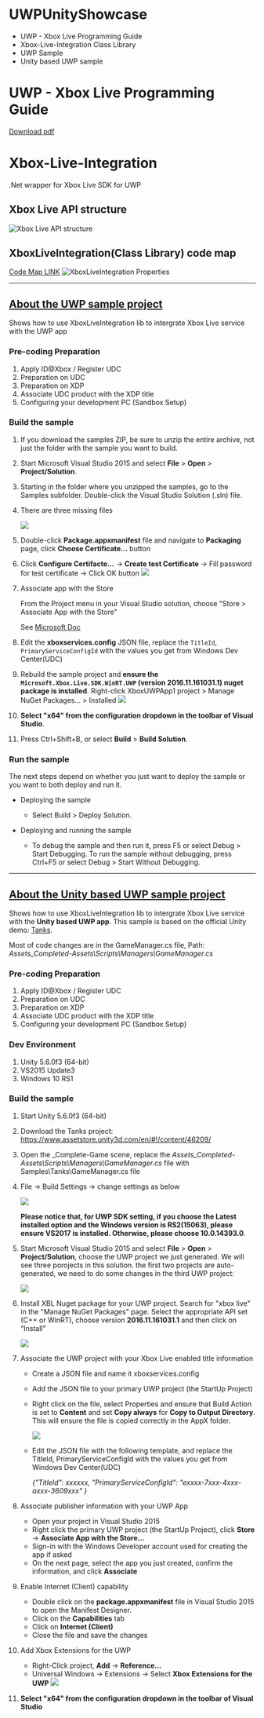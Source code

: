 # UWPUnityShowcase

- UWP - Xbox Live Programming Guide
- Xbox-Live-Integration Class Library
- UWP Sample
- Unity based UWP sample

# UWP - Xbox Live Programming Guide

[Download pdf](Documents/UWP-Xbox_Live_Programming_Guide_20170415.pdf)

# Xbox-Live-Integration

.Net wrapper for Xbox Live SDK for UWP

## Xbox Live API structure
![Xbox Live API structure](Images/XboxLive.jpg)

## XboxLiveIntegration(Class Library) code map
[Code Map LINK](Documents/XboxLiveIntegrationCodeMap.dgml)
![XboxLiveIntegration Properties](Images/XboxLiveIntegration_properties.jpg)

---

## [About the UWP sample project](Samples/XboxUWPApp1)

Shows how to use XboxLiveIntegration lib to intergrate Xbox Live service with the UWP app

### Pre-coding Preparation

1. Apply ID@Xbox / Register UDC
2. Preparation on UDC
3. Preparation on XDP
4. Associate UDC product with the XDP title
5. Configuring your development PC (Sandbox Setup)

### Build the sample

1. If you download the samples ZIP, be sure to unzip the entire archive, not just the folder with the sample you want to build. 
2. Start Microsoft Visual Studio 2015 and select **File** \> **Open** \> **Project/Solution**.
3. Starting in the folder where you unzipped the samples, go to the Samples subfolder. Double-click the Visual Studio Solution (.sln) file.
4. There are three missing files

    ![](Images/buildstep1.jpg)
5. Double-click **Package.appxmanifest** file and navigate to **Packaging** page, click **Choose Certificate...** button
6. Click **Configure Certifacte...** -> **Create test Certificate** -> Fill password for test certificate -> Click OK button
    ![](Images/buildstep2.jpg)
7. Associate app with the Store

    From the Project menu in your Visual Studio solution, choose "Store > Associate App with the Store"

    See [Microsoft Doc](https://developer.microsoft.com/en-us/windows/holographic/submitting_an_app_to_the_windows_store#associate_app_with_the_store)
8. Edit the **xboxservices.config** JSON file, replace the `TitleId`, `PrimaryServiceConfigId` with the values you get from Windows Dev Center(UDC)
9. Rebuild the sample project and **ensure the `Microsoft.Xbox.Live.SDK.WinRT.UWP` (version 2016.11.161031.1) nuget package is installed**. Right-click XboxUWPApp1 project > Manage NuGet Packages... > Installed
    ![](Images/buildstep3.jpg)
10. **Select "x64" from the configuration dropdown in the toolbar of Visual Studio**.
11. Press Ctrl+Shift+B, or select **Build** \> **Build Solution**.

### Run the sample

The next steps depend on whether you just want to deploy the sample or you want to both deploy and run it.

- Deploying the sample

    - Select Build > Deploy Solution. 

- Deploying and running the sample

    - To debug the sample and then run it, press F5 or select Debug >  Start Debugging. To run the sample without debugging, press Ctrl+F5 or select Debug > Start Without Debugging. 

---

## [About the Unity based UWP sample project](Samples\Tanks)

Shows how to use XboxLiveIntegration lib to intergrate Xbox Live service with the **Unity based UWP app**. This sample is based on the official Unity demo: [Tanks](https://unity3d.com/learn/tutorials/projects/tanks-tutorial).

Most of code changes are in the GameManager.cs file, Path: *Assets\_Completed-Assets\Scripts\Managers\GameManager.cs*

### Pre-coding Preparation

1. Apply ID@Xbox / Register UDC
2. Preparation on UDC
3. Preparation on XDP
4. Associate UDC product with the XDP title
5. Configuring your development PC (Sandbox Setup)

### Dev Environment

1. Unity 5.6.0f3 (64-bit)
2. VS2015 Update3
3. Windows 10 RS1

### Build the sample

1. Start Unity 5.6.0f3 (64-bit)
2. Download the Tanks project: https://www.assetstore.unity3d.com/en/#!/content/46209/
3. Open the _Complete-Game scene, replace the *Assets\_Completed-Assets\Scripts\Managers\GameManager.cs* file with Samples\Tanks\GameManager.cs file
4. File -> Build Settings -> change settings as below

    ![](Images/tankdemo-1.jpg)

    **Please notice that, for UWP SDK setting, if you choose the Latest installed option and the Windows version is RS2(15063), please ensure VS2017 is installed. Otherwise, please choose 10.0.14393.0**.
5. Start Microsoft Visual Studio 2015 and select **File** \> **Open** \> **Project/Solution**, choose the UWP project we just generated. We will see three porojects in this solution. the first two projects are auto-generated, we need to do some changes in the third UWP project:

    ![](Images/tankdemo-2.jpg)
6. Install XBL Nuget package for your UWP project. Search for "xbox live" in the "Manage NuGet Packages" page. Select the appropriate API set (C++ or WinRT), choose version **2016.11.161031.1** and then click on “Install”

    ![](Images/tankdemo-3.jpg)
7. Associate the UWP project with your Xbox Live enabled title information
    - Create a JSON file and name it xboxservices.config
    - Add the JSON file to your primary UWP project (the StartUp Project) 
    - Right click on the file, select Properties and ensure that Build Action is set to **Content** and set **Copy always** for **Copy to Output Directory**. This will ensure the file is copied correctly in the AppX folder.

        ![](Images/tankdemo-4.jpg)
    - Edit the JSON file with the following template, and replace the TitleId, PrimaryServiceConfigId with the values you get from Windows Dev Center(UDC)

        *{"TitleId": xxxxxx, "PrimaryServiceConfigId": "exxxx-7xxx-4xxx-axxx-3609xxx" }*
8. Associate publisher information with your UWP App
    - Open your project in Visual Studio 2015
    - Right click the primary UWP project (the StartUp Project), click **Store** -> **Associate App with the Store…**
    - Sign-in with the Windows Developer account used for creating the app if asked
    - On the next page, select the app you just created, confirm the information, and click **Associate**
9. Enable Internet (Client) capability
    - Double click on the **package.appxmanifest** file in Visual Studio 2015 to open the Manifest Designer. 
    - Click on the **Capabilities** tab 
    - Click on **Internet (Client)**
    - Close the file and save the changes
10. Add Xbox Extensions for the UWP
    - Right-Click project, **Add** -> **Reference…**
    - Universal Windows -> Extensions -> Select **Xbox Extensions for the UWP**
        ![](Images/tankdemo-5.jpg)
11. **Select "x64" from the configuration dropdown in the toolbar of Visual Studio**
